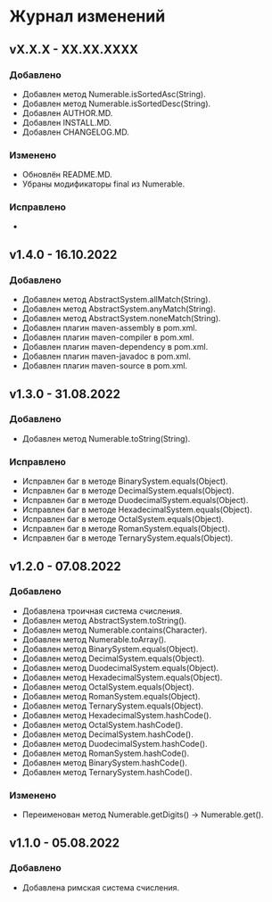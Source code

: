# Журнал изменений
## vX.X.X - XX.XX.XXXX
### Добавлено
* Добавлен метод Numerable.isSortedAsc(String).
* Добавлен метод Numerable.isSortedDesc(String).
* Добавлен AUTHOR.MD.
* Добавлен INSTALL.MD.
* Добавлен CHANGELOG.MD.

### Изменено
* Обновлён README.MD.
* Убраны модификаторы final из Numerable.

### Исправлено
* 

## v1.4.0 - 16.10.2022
### Добавлено
* Добавлен метод AbstractSystem.allMatch(String).
* Добавлен метод AbstractSystem.anyMatch(String).
* Добавлен метод AbstractSystem.noneMatch(String).
* Добавлен плагин maven-assembly в pom.xml.
* Добавлен плагин maven-compiler в pom.xml.
* Добавлен плагин maven-dependency в pom.xml.
* Добавлен плагин maven-javadoc в pom.xml.
* Добавлен плагин maven-source в pom.xml.

## v1.3.0 - 31.08.2022
### Добавлено
* Добавлен метод Numerable.toString(String).

### Исправлено
* Исправлен баг в методе BinarySystem.equals(Object).
* Исправлен баг в методе DecimalSystem.equals(Object).
* Исправлен баг в методе DuodecimalSystem.equals(Object).
* Исправлен баг в методе HexadecimalSystem.equals(Object).
* Исправлен баг в методе OctalSystem.equals(Object).
* Исправлен баг в методе RomanSystem.equals(Object).
* Исправлен баг в методе TernarySystem.equals(Object).

## v1.2.0 - 07.08.2022
### Добавлено
* Добавлена троичная система счисления.
* Добавлен метод AbstractSystem.toString().
* Добавлен метод Numerable.contains(Character).
* Добавлен метод Numerable.toArray().
* Добавлен метод BinarySystem.equals(Object).
* Добавлен метод DecimalSystem.equals(Object).
* Добавлен метод DuodecimalSystem.equals(Object).
* Добавлен метод HexadecimalSystem.equals(Object).
* Добавлен метод OctalSystem.equals(Object).
* Добавлен метод RomanSystem.equals(Object).
* Добавлен метод TernarySystem.equals(Object).
* Добавлен метод HexadecimalSystem.hashCode().
* Добавлен метод OctalSystem.hashCode().
* Добавлен метод DecimalSystem.hashCode().
* Добавлен метод DuodecimalSystem.hashCode().
* Добавлен метод RomanSystem.hashCode().
* Добавлен метод BinarySystem.hashCode().
* Добавлен метод TernarySystem.hashCode().

### Изменено
* Переименован метод Numerable.getDigits() -> Numerable.get().

## v1.1.0 - 05.08.2022
### Добавлено
* Добавлена римская система счисления.
